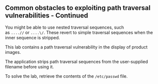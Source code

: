## Common obstacles to exploiting path traversal vulnerabilities - Continued

You might be able to use nested traversal sequences, such as `....//` or `....\/`. These revert to simple traversal sequences when the inner sequence is stripped.


This lab contains a path traversal vulnerability in the display of product images.

The application strips path traversal sequences from the user-supplied filename before using it.

To solve the lab, retrieve the contents of the `/etc/passwd` file.